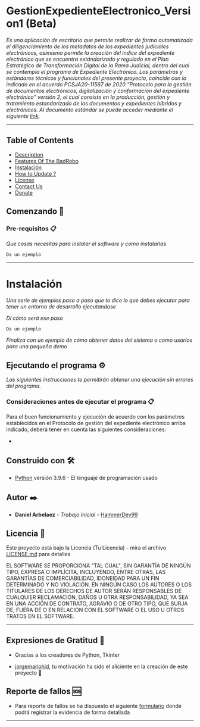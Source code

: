 # GestionExpedienteElectronico_Version1 (Beta)

_Es una aplicación de escritorio que permite realizar de forma automatizada el diligenciamiento de los metadatos de los expedientes judiciales electrónicos, asimismo permite la creación del índice del expediente electrónico que se encuentra estándarizado y regulado en el Plan Estratégico de Transformación Digital de la Rama Judicial, dentro del cual se contempla el programa de Expediente Electrónico. Los parámetros y estándares técnicos y funcionales del presente proyecto, coincide con lo indicado en el acuerdo PCSJA20-11567 de 2020 "Protocolo para la gestión de documentos electrónicos, digitalización y conformación del expediente electrónico" versión 2, el cual consiste en la producción, gestión y tratamiento estandarizado de los documentos y expedientes híbridos y electrónicos. Al documento estándar se puede acceder mediante el siguiente [link](https://www.ramajudicial.gov.co/documents/3196516/46103054/Protocolo+para+la+gesti%C3%B3n+de+documentos+electronicos.pdf/cb0d98ef-2844-4570-b12a-5907d76bc1a3)._

---------------------

## Table of Contents

- [Description](#description)
- [Features Of The BadRobo](#features-of-the-badrobo)
- [Instalación](#Instalación)
- [How to Update ?](#UPDATING)
- [License](#license)
- [Contact Us](#contact-us)
- [Donate](#Donate)

## Comenzando 🚀

### Pre-requisitos 📋

_Que cosas necesitas para instalar el software y como instalarlas_

```
Da un ejemplo
```
---
# Instalación

_Una serie de ejemplos paso a paso que te dice lo que debes ejecutar para tener un entorno de desarrollo ejecutandose_

_Dí cómo será ese paso_

```
Da un ejemplo
```

_Finaliza con un ejemplo de cómo obtener datos del sistema o como usarlos para una pequeña demo_

## Ejecutando el programa ⚙️

_Las siguientes instrucciones te permitirán obtener una ejecución sin errores del programa._

### Consideraciones antes de ejecutar el programa 📋

Para el buen funcionamiento y ejecución de acuerdo con los parámetros establecidos en el Protocolo de gestión del expediente electrónico arriba indicado, deberá tener en cuenta las siguientes consideraciones:

* 

## Construido con 🛠️

* [Python](https://www.python.org/) versión 3.9.6 - El lenguaje de programación usado

## Autor ✒️

* **Daniel Arbelaez** - *Trabajo Inicial* - [HammerDev99](https://github.com/HammerDev99/)

## Licencia 📄

Este proyecto está bajo la Licencia (Tu Licencia) - mira el archivo [LICENSE.md](LICENSE.md) para detalles

EL SOFTWARE SE PROPORCIONA "TAL CUAL", SIN GARANTÍA DE NINGÚN TIPO, EXPRESA O IMPLÍCITA, INCLUYENDO, ENTRE OTRAS, LAS GARANTÍAS DE COMERCIABILIDAD, IDONEIDAD PARA UN FIN DETERMINADO Y NO VIOLACIÓN. EN NINGÚN CASO LOS AUTORES O LOS TITULARES DE LOS DERECHOS DE AUTOR SERÁN RESPONSABLES DE CUALQUIER RECLAMACIÓN, DAÑOS U OTRA RESPONSABILIDAD, YA SEA EN UNA ACCIÓN DE CONTRATO, AGRAVIO O DE OTRO TIPO, QUE SURJA DE, FUERA DE O EN RELACIÓN CON EL SOFTWARE O EL USO U OTROS TRATOS EN EL SOFTWARE.

---------------------

## Expresiones de Gratitud 🎁

* Gracias a los creadores de Python, Tkinter

* [jorgemariohid](https://github.com/jorgemariohid), tu motivación ha sido el aliciente en la creación de este proyecto 📢

## Reporte de fallos 🆘

* Para reporte de fallos se ha dispuesto el siguiente [formulario](https://forms.gle/Rrt2CZbDfodNtn96A) donde podrá registrar la evidencia de forma detallada
---
